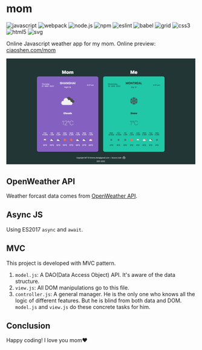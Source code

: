 # mom
![javascript](https://img.shields.io/badge/javascript-ES7-brightgreen) ![webpack](https://img.shields.io/badge/webpack-5.70.0-brightgreen) ![node.js](https://img.shields.io/badge/node.js-16.13.2-brightgreen) ![npm](https://img.shields.io/badge/npm-8.1.2-brightgreen) ![eslint](https://img.shields.io/badge/eslint-8.12.0-brightgreen) ![babel](https://img.shields.io/badge/babel-7.17.8-brightgreen) ![grid](https://img.shields.io/badge/grid-1.0-brightgreen) ![css3](https://img.shields.io/badge/css-3.0-brightgreen) ![html5](https://img.shields.io/badge/html-5.0-brightgreen) ![svg](https://img.shields.io/badge/svg-1.1-brightgreen)


Online Javascript weather app for my mom. Online preview: [ciaoshen.com/mom](http://ciaoshen.com/mom)

<img src="./src/assets/img/preview.png" width="500">

## OpenWeather API
Weather forcast data comes from [OpenWeather API](https://openweathermap.org/api). 

## Async JS
Using ES2017 `async` and `await`.

## MVC
This project is developed with MVC pattern. 

1. `model.js`: A DAO(Data Access Object) API. It's aware of the data structure.
2. `view.js`: All DOM manipulations go to this file. 
3. `controller.js`: A general manager. He is the only one who knows all the logic of different features. But he is blind from both data and DOM. `model.js` and `view.js` do these concrete tasks for him.

## Conclusion
Happy coding! I love you mom❤️